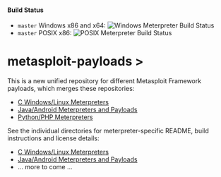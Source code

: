 #### Build Status

 * `master` Windows x86 and x64: ![Windows Meterpreter Build Status][build_icon_windows]
 * `master` POSIX x86: ![POSIX Meterpreter Build Status][build_icon_posix]

metasploit-payloads >
=====================

This is a new unified repository for different Metasploit Framework payloads, which merges these repositories:

 * [C Windows/Linux Meterpreters][csource]
 * [Java/Android Meterpreters and Payloads][javasource]
 * [Python/PHP Meterpreters][frameworksource]

See the individual directories for meterpreter-specific README, build instructions and license details:

 * [C Windows/Linux Meterpreters][creadme]
 * [Java/Android Meterpreters and Payloads][javareadme]
 * ... more to come ...


  [csource]: https://github.com/rapid7/meterpreter
  [creadme]: https://github.com/rapid7/metasploit-payloads/tree/master/c/meterpreter
  [javasource]: https://github.com/rapid7/metasploit-javapayload
  [javareadme]: https://github.com/rapid7/metasploit-payloads/tree/master/java
  [frameworksource]: https://github.com/rapid7/metasploit-framework/tree/master/data/meterpreter
  [build_icon_windows]: https://ci.metasploit.com/buildStatus/icon?job=MeterpreterWin
  [build_icon_posix]: https://travis-ci.org/rapid7/meterpreter.png?branch=master
